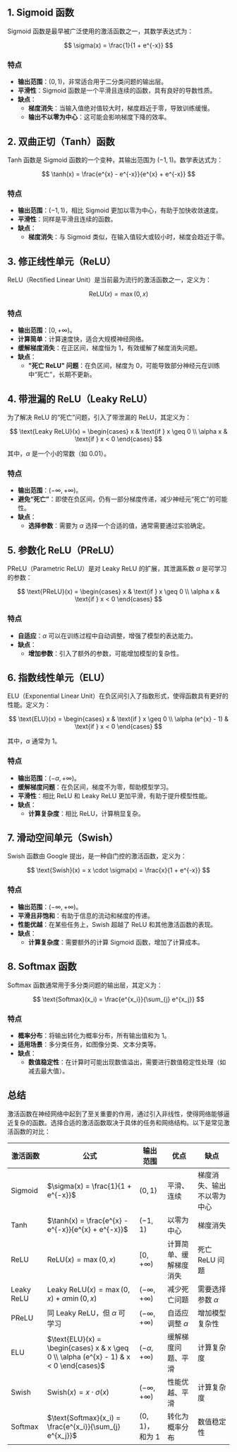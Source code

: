 
## 1. Sigmoid 函数

Sigmoid 函数是最早被广泛使用的激活函数之一，其数学表达式为：

$$
\sigma(x) = \frac{1}{1 + e^{-x}}
$$

### 特点

- **输出范围**：$(0, 1)$，非常适合用于二分类问题的输出层。
- **平滑性**：Sigmoid 函数是一个平滑且连续的函数，具有良好的导数性质。
- **缺点**：
  - **梯度消失**：当输入值绝对值较大时，梯度趋近于零，导致训练缓慢。
  - **输出不以零为中心**：这可能会影响梯度下降的效率。

## 2. 双曲正切（Tanh）函数

Tanh 函数是 Sigmoid 函数的一个变种，其输出范围为 $(-1, 1)$。数学表达式为：

$$
\tanh(x) = \frac{e^{x} - e^{-x}}{e^{x} + e^{-x}}
$$

### 特点

- **输出范围**：$(-1, 1)$，相比 Sigmoid 更加以零为中心，有助于加快收敛速度。
- **平滑性**：同样是平滑且连续的函数。
- **缺点**：
  - **梯度消失**：与 Sigmoid 类似，在输入值较大或较小时，梯度会趋近于零。

## 3. 修正线性单元（ReLU）

ReLU（Rectified Linear Unit）是当前最为流行的激活函数之一，定义为：

$$
\text{ReLU}(x) = \max(0, x)
$$

### 特点

- **输出范围**：$[0, +\infty)$。
- **计算简单**：计算速度快，适合大规模神经网络。
- **缓解梯度消失**：在正区间，梯度恒为 $1$，有效缓解了梯度消失问题。
- **缺点**：
  - **"死亡 ReLU" 问题**：在负区间，梯度为 $0$，可能导致部分神经元在训练中“死亡”，长期不更新。

## 4. 带泄漏的 ReLU（Leaky ReLU）

为了解决 ReLU 的“死亡”问题，引入了带泄漏的 ReLU，其定义为：

$$
\text{Leaky ReLU}(x) = \begin{cases}
x & \text{if } x \geq 0 \\
\alpha x & \text{if } x < 0
\end{cases}
$$

其中，$\alpha$ 是一个小的常数（如 $0.01$）。

### 特点

- **输出范围**：$(-\infty, +\infty)$。
- **避免“死亡”**：即使在负区间，仍有一部分梯度传递，减少神经元“死亡”的可能性。
- **缺点**：
  - **选择参数**：需要为 $\alpha$ 选择一个合适的值，通常需要通过实验确定。

## 5. 参数化 ReLU（PReLU）

PReLU（Parametric ReLU）是对 Leaky ReLU 的扩展，其泄漏系数 $\alpha$ 是可学习的参数：

$$
\text{PReLU}(x) = \begin{cases}
x & \text{if } x \geq 0 \\
\alpha x & \text{if } x < 0
\end{cases}
$$

### 特点

- **自适应**：$\alpha$ 可以在训练过程中自动调整，增强了模型的表达能力。
- **缺点**：
  - **增加参数**：引入了额外的参数，可能增加模型的复杂性。

## 6. 指数线性单元（ELU）

ELU（Exponential Linear Unit）在负区间引入了指数形式，使得函数具有更好的性能。定义为：

$$
\text{ELU}(x) = \begin{cases}
x & \text{if } x \geq 0 \\
\alpha (e^{x} - 1) & \text{if } x < 0
\end{cases}
$$

其中，$\alpha$ 通常为 $1$。

### 特点

- **输出范围**：$(-\alpha, +\infty)$。
- **缓解梯度问题**：在负区间，梯度不为零，帮助模型学习。
- **平滑性**：相比 ReLU 和 Leaky ReLU 更加平滑，有助于提升模型性能。
- **缺点**：
  - **计算复杂度**：相比 ReLU，计算稍显复杂。

## 7. 滑动空间单元（Swish）

Swish 函数由 Google 提出，是一种自门控的激活函数，定义为：

$$
\text{Swish}(x) = x \cdot \sigma(x) = \frac{x}{1 + e^{-x}}
$$

### 特点

- **输出范围**：$(-\infty, +\infty)$。
- **平滑且非饱和**：有助于信息的流动和梯度的传递。
- **性能优越**：在某些任务上，Swish 超越了 ReLU 和其他激活函数的表现。
- **缺点**：
  - **计算复杂度**：需要额外的计算 Sigmoid 函数，增加了计算成本。

## 8. Softmax 函数

Softmax 函数通常用于多分类问题的输出层，其定义为：

$$
\text{Softmax}(x_i) = \frac{e^{x_i}}{\sum_{j} e^{x_j}}
$$

### 特点

- **概率分布**：将输出转化为概率分布，所有输出值和为 $1$。
- **适用场景**：多分类任务，如图像分类、文本分类等。
- **缺点**：
  - **数值稳定性**：在计算时可能出现数值溢出，需要进行数值稳定性处理（如减去最大值）。

## 总结

激活函数在神经网络中起到了至关重要的作用，通过引入非线性，使得网络能够逼近复杂的函数。选择合适的激活函数取决于具体的任务和网络结构。以下是常见激活函数的对比：

| 激活函数 | 公式 | 输出范围 | 优点 | 缺点 |
|----------|------|----------|------|------|
| Sigmoid | $\sigma(x) = \frac{1}{1 + e^{-x}}$ | $(0, 1)$ | 平滑、连续 | 梯度消失、输出不以零为中心 |
| Tanh | $\tanh(x) = \frac{e^{x} - e^{-x}}{e^{x} + e^{-x}}$ | $(-1, 1)$ | 以零为中心 | 梯度消失 |
| ReLU | $\text{ReLU}(x) = \max(0, x)$ | $[0, +\infty)$ | 计算简单、缓解梯度消失 | 死亡 ReLU 问题 |
| Leaky ReLU | $\text{Leaky ReLU}(x) = \max(0, x) + \alpha \min(0, x)$ | $(-\infty, +\infty)$ | 减少死亡问题 | 需要选择参数 $\alpha$ |
| PReLU | 同 Leaky ReLU，但 $\alpha$ 可学习 | $(-\infty, +\infty)$ | 自适应调整 $\alpha$ | 增加模型复杂性 |
| ELU | $\text{ELU}(x) = \begin{cases} x & x \geq 0 \\ \alpha (e^{x} - 1) & x < 0 \end{cases}$ | $(-\alpha, +\infty)$ | 缓解梯度问题、平滑 | 计算复杂度 |
| Swish | $\text{Swish}(x) = x \cdot \sigma(x)$ | $(-\infty, +\infty)$ | 性能优越、平滑 | 计算复杂度 |
| Softmax | $\text{Softmax}(x_i) = \frac{e^{x_i}}{\sum_{j} e^{x_j}}$ | $(0, 1)$，和为 $1$ | 转化为概率分布 | 数值稳定性 |

